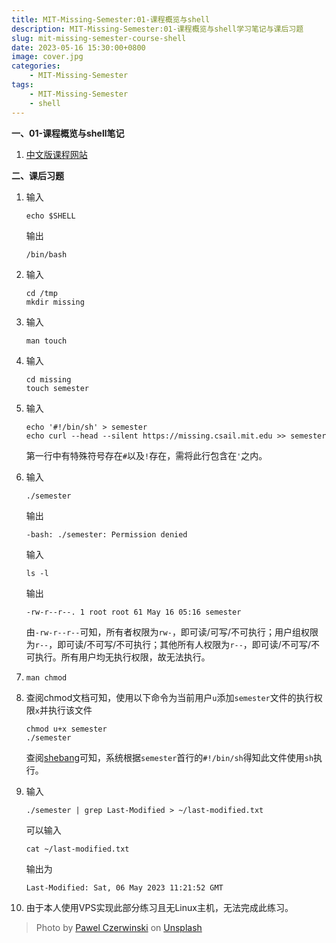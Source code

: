 ```yaml
---
title: MIT-Missing-Semester:01-课程概览与shell
description: MIT-Missing-Semester:01-课程概览与shell学习笔记与课后习题
slug: mit-missing-semester-course-shell
date: 2023-05-16 15:30:00+0800
image: cover.jpg
categories:
    - MIT-Missing-Semester
tags:
    - MIT-Missing-Semester
    - shell
---
```

**一、01-课程概览与shell笔记**

1. [中文版课程网站](https://missing-semester-cn.github.io/2020/course-shell/)

**二、课后习题**

1. 输入
    ````shell
    echo $SHELL
    ````
    输出
    ````
    /bin/bash
    ````

2. 
    输入
    ````shell
    cd /tmp
    mkdir missing
    ````

3. 输入
    ````shell
    man touch
    ````

4. 输入
    ````shell
    cd missing
    touch semester
    ````

5. 输入
    ````shell
    echo '#!/bin/sh' > semester
    echo curl --head --silent https://missing.csail.mit.edu >> semester
    ````
    第一行中有特殊符号存在`#`以及`!`存在，需将此行包含在`'`之内。

6. 输入
    ````
    ./semester
    ````
    输出
    ````
    -bash: ./semester: Permission denied
    ````

    输入
    ````
    ls -l
    ````
    输出
    ````
    -rw-r--r--. 1 root root 61 May 16 05:16 semester
    ````

    由`-rw-r--r--`可知，所有者权限为`rw-`，即可读/可写/不可执行；用户组权限为`r--`，即可读/不可写/不可执行；其他所有人权限为`r--`，即可读/不可写/不可执行。所有用户均无执行权限，故无法执行。

7. 
    ````shell
    man chmod
    ````

8. 
    查阅chmod文档可知，使用以下命令为当前用户`u`添加`semester`文件的执行权限`x`并执行该文件
    ````shell
    chmod u+x semester
    ./semester
    ````
    查阅[shebang](https://zh.wikipedia.org/wiki/Shebang)可知，系统根据`semester`首行的`#!/bin/sh`得知此文件使用`sh`执行。

9.
    输入
    ````shell
    ./semester | grep Last-Modified > ~/last-modified.txt 
    ````

    可以输入
    ````shell
    cat ~/last-modified.txt
    ````
    输出为
    ````shell
    Last-Modified: Sat, 06 May 2023 11:21:52 GMT
    ````

10. 
    由于本人使用VPS实现此部分练习且无Linux主机，无法完成此练习。
    

> Photo by [Pawel Czerwinski](https://unsplash.com/@pawel_czerwinski) on [Unsplash](https://unsplash.com/)
